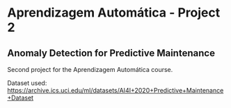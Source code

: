 # Aprendizagem Automática - Project 2
## Anomaly Detection for Predictive Maintenance

Second project for the Aprendizagem Automática course.

Dataset used: https://archive.ics.uci.edu/ml/datasets/AI4I+2020+Predictive+Maintenance+Dataset
